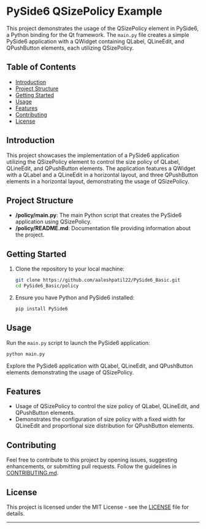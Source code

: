 # PySide6 QSizePolicy Example

This project demonstrates the usage of the QSizePolicy element in PySide6, a Python binding for the Qt framework. The `main.py` file creates a simple PySide6 application with a QWidget containing QLabel, QLineEdit, and QPushButton elements, each utilizing QSizePolicy.

## Table of Contents

- [Introduction](#introduction)
- [Project Structure](#project-structure)
- [Getting Started](#getting-started)
- [Usage](#usage)
- [Features](#features)
- [Contributing](#contributing)
- [License](#license)

## Introduction

This project showcases the implementation of a PySide6 application utilizing the QSizePolicy element to control the size policy of QLabel, QLineEdit, and QPushButton elements. The application features a QWidget with a QLabel and a QLineEdit in a horizontal layout, and three QPushButton elements in a horizontal layout, demonstrating the usage of QSizePolicy.

## Project Structure

- **/policy/main.py**: The main Python script that creates the PySide6 application using QSizePolicy.
- **/policy/README.md**: Documentation file providing information about the project.

## Getting Started

1. Clone the repository to your local machine:

   ```bash
   git clone https://github.com/aaleshpatil22/PySide6_Basic.git
   cd PySide6_Basic/policy
   ```

2. Ensure you have Python and PySide6 installed:

   ```bash
   pip install PySide6
   ```

## Usage

Run the `main.py` script to launch the PySide6 application:

```bash
python main.py
```

Explore the PySide6 application with QLabel, QLineEdit, and QPushButton elements demonstrating the usage of QSizePolicy.

## Features

- Usage of QSizePolicy to control the size policy of QLabel, QLineEdit, and QPushButton elements.
- Demonstrates the configuration of size policy with a fixed width for QLineEdit and proportional size distribution for QPushButton elements.

## Contributing

Feel free to contribute to this project by opening issues, suggesting enhancements, or submitting pull requests. Follow the guidelines in [CONTRIBUTING.md](CONTRIBUTING.md).

## License

This project is licensed under the MIT License - see the [LICENSE](../LICENSE.txt) file for details.

---
